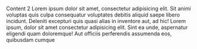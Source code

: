 Content 2
Lorem ipsum dolor sit amet, consectetur adipisicing elit. Sit animi voluptas quis culpa consequatur voluptates debitis aliquid saepe libero incidunt. Deleniti excepturi quis quasi alias in inventore aut, ad hic! Lorem ipsum, dolor sit amet consectetur adipisicing elit. Sint ea unde, aspernatur eligendi quam doloremque! Aut officiis perferendis assumenda eos, quibusdam cumque